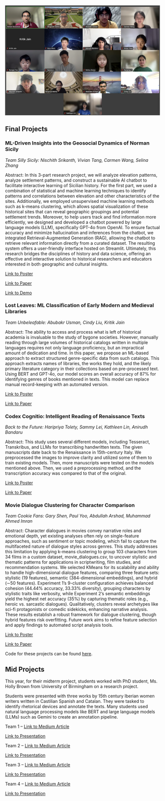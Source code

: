 <p align="center">
  <img src="class.png" />
</p>

## Final Projects

### **ML-Driven Insights into the Geosocial Dynamics of Norman Sicily** 

*Team Silly Sicily: Nischith Srikanth, Vivian Tang, Carmen Wang, Selina Zhang*

Abstract: In this 3-part research project, we will analyze elevation patterns, analyze settlement patterns, and
construct a sustainable AI chatbot to facilitate interactive learning of Sicilian history. For the first
part, we used a combination of statistical and machine learning techniques to identify patterns and
correlations between elevation and other characteristics of the sites. Additionally, we employed
unsupervised machine learning methods such as k-means clustering, which allows spatial visualization
of these historical sites that can reveal geographic groupings and potential settlement trends. Moreover,
to help users track and find information more efficiently, we designed and developed a chatbot powered
by large language models (LLM), specifically GPT-4o from OpenAI. To ensure factual accuracy
and minimize hallucination and inferences from the chatbot, we integrated Retrieval-Augmented
Generation (RAG), allowing the chatbot to retrieve relevant information directly from a curated
dataset. The resulting system offers a user-friendly interface hosted on Streamlit. Ultimately, this
research bridges the disciplines of history and data science, offering an effective and interactive
solution to historical researchers and educators interested in both geographic and cultural insights.

[Link to Poster](NormanSicily.png)

[Link to Paper](NormanSicily.pdf)

[Link to Demo](https://youtube.com/shorts/z1clbsbDUyw)

### **Lost Leaves: ML Classification of Early Modern and Medieval Libraries** 

*Team Unbeleafable: Abubakr Usman, Cindy Liu, Kritik Jain*

Abstract: The ability to access and process what is left of historical academia is invaluable to the study of bygone societies. However, manually reading through large volumes of historical catalogs written in multiple languages requires not only language proficiency, but an impractical amount of dedication and time. In this paper, we propose an ML-based approach to extract structured genre-specific data from such catalogs. This approach extracts names of libraries, the works they hold, and the likely primary literature category in their collections based on pre-processed text. Using BERT and GPT-4o, our model scores an overall accuracy of 87% for identifying genres of books mentioned in texts. This model can replace manual record-keeping with an automated version.

[Link to Poster](Library.png)

[Link to Paper](Library.pdf)

### **Codex Cognitio: Intelligent Reading of Renaissance Texts** 

*Back to the Future: Haripriya Tolety, Sammy Lei, Kathleen Lin, Anirudh Bandaru*

Abstract: This study uses several different models, including Tesseract, Transkribus, and LLMs for transcribing handwritten texts. The given manuscripts date back to the Renaissance in 15th-century Italy. We preprocessed the images to improve clarity and utilized some of them to train existing models. Then, more manuscripts were tested on the models mentioned above. Then, we used a preprocessing method, and the transcription accuracy was compared to that of the original.

[Link to Poster](Handwriting.png)

[Link to Paper](Handwriting.pdf)

### **Movie Dialogue Clustering for Character Comparison** 

*Team Cookie Fans: Gary Shen, Paul Yoo, Abdullah Arshad, Muhammad Ahmed Imran*

Abstract: Character dialogues in movies convey narrative roles and emotional depth, yet existing analyses often rely on single-feature approaches, such as sentiment or topic modeling, which fail to capture the multifaceted nature of dialogue styles across genres. This study addresses this limitation by applying k-means clustering to group 103 characters from 34 films in a custom dataset, movie_dialogues.csv, to uncover stylistic and thematic patterns for applications in scriptwriting, film studies, and recommendation systems. We selected KMeans for its scalability and ability to handle high-dimensional dialogue features, comparing three feature sets: stylistic (19 features), semantic (384-dimensional embeddings), and hybrid (∼50 features). Experiment 1’s 9-cluster configuration achieves balanced cohesion (44.44% accuracy, 33.33% diversity), grouping characters by stylistic traits like verbosity, while Experiment 2’s semantic embeddings yield the highest net accuracy (35%) by capturing thematic roles (e.g., heroic vs. sarcastic dialogues). Qualitatively, clusters reveal archetypes like sci-fi
protagonists or comedic sidekicks, enhancing narrative analysis. These results establish a robust
framework for dialogue clustering, though hybrid features risk overfitting. Future work aims to refine feature selection and apply findings to automated script analysis tools.

[Link to Poster](Movie.png)

[Link to Paper](Movie.pdf)

Code for these projects can be found [here](https://github.com/orgs/MehtA-AI-AIMLResearchBootcamp25/repositories).

## Mid Projects
This year, for their midterm project, students worked with PhD student, Ms. Holly Brown from University of Birmingham on a research project.

Students were presented with three works by 15th century Iberian women writers written in Castilian Spanish and Catalan. They were tasked to identify rhetorical devices and annotate the texts. Many students used natural language processing models like BERT and large language models (LLMs) such as Gemini to create an annotation pipeline. 

Team 1 – [Link to Medium Article](https://medium.com/@mehtaplus/identifying-rhetorical-devices-in-spanish-and-catalan-literature-b44a9998f6c0)

[Link to Presentation](midterm1.pdf)

Team 2 – [Link to Medium Article](https://mehtaplus.medium.com/automating-rhetoric-ai-driven-annotation-of-early-iberian-womens-texts-361c759322bb)

[Link to Presentation](midterm2.pdf)

Team 3 – [Link to Medium Article](https://mehtaplus.medium.com/identifying-rhetorical-devices-in-literature-using-ai-0c48186ae866)

[Link to Presentation](midterm3.pdf)

Team 4 – [Link to Medium Article](https://medium.com/@mehtaplus/using-machine-learning-to-identify-rhetorical-devices-and-perform-in-depth-analysis-of-historical-9fe73439a87c)

[Link to Presentation](midterm4.pdf)
